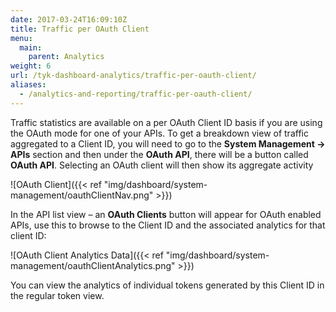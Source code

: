 ```yaml
---
date: 2017-03-24T16:09:10Z
title: Traffic per OAuth Client
menu:
  main:
    parent: Analytics
weight: 6 
url: /tyk-dashboard-analytics/traffic-per-oauth-client/
aliases:
  - /analytics-and-reporting/traffic-per-oauth-client/
---
```


Traffic statistics are available on a per OAuth Client ID basis if you are using the OAuth mode for one of your APIs. To get a breakdown view of traffic aggregated to a Client ID, you will need to go to the **System Management -> APIs** section and then under the **OAuth API**, there will be a button called **OAuth API**. Selecting an OAuth client will then show its aggregate activity

![OAuth Client]({{< ref "img/dashboard/system-management/oauthClientNav.png" >}})


In the API list view – an **OAuth Clients** button will appear for OAuth enabled APIs, use this to browse to the Client ID and the associated analytics for that client ID:

![OAuth Client Analytics Data]({{< ref "img/dashboard/system-management/oauthClientAnalytics.png" >}})

You can view the analytics of individual tokens generated by this Client ID in the regular token view.
